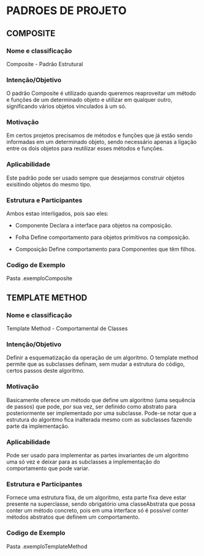 # PADROES DE PROJETO

## COMPOSITE

### Nome e classificação

Composite - Padrão Estrutural


### Intenção/Objetivo

O padrão Composite é utilizado quando queremos reaproveitar um método e funções de um determinado objeto e utilizar em qualquer outro, 
significando vários objetos vinculados à um só.


### Motivação

Em certos projetos precisamos de métodos e funções que já estão sendo informadas em um determinado objeto, sendo necessário 
apenas a ligação entre os dois objetos para reutilizar esses métodos e funções.

### Aplicabilidade

Este padrão pode ser usado sempre que desejarmos construir objetos exisitindo objetos do mesmo tipo.

### Estrutura e Participantes

Ambos estao interligados, pois sao eles:

- Componente
Declara a interface para objetos na  composição.

- Folha
Define comportamento para objetos  primitivos na composição.

- Composição
Define comportamento para Componentes que têm filhos.

### Codigo de Exemplo

Pasta .exemploComposite


## TEMPLATE METHOD

### Nome e classificação

Template Method - Comportamental de Classes

### Intenção/Objetivo

Definir a esquematização da operação de um algoritmo. O template method permite que as subclasses definam, sem mudar a estrutura do código, certos passos deste algoritmo.

### Motivação

Basicamente oferece um método que define um algoritmo (uma sequência de passos) que pode, por sua vez, ser definido como abstrato para posteriormente ser implementado por uma subclasse. Pode-se notar que a estrutura do algoritmo fica inalterada mesmo com as subclasses fazendo parte da implementação.

### Aplicabilidade

Pode ser usado para implementar as partes invariantes de um algoritmo uma só vez e deixar para as subclasses a implementação do comportamento que pode variar.

### Estrutura e Participantes

Fornece uma estrutura fixa, de um algoritmo, esta parte fixa deve estar presente na superclasse, sendo obrigatório uma classeAbstrata que possa conter um método concreto, pois em uma interface só é possível conter métodos abstratos que definem um comportamento.

### Codigo de Exemplo

Pasta .exemploTemplateMethod
